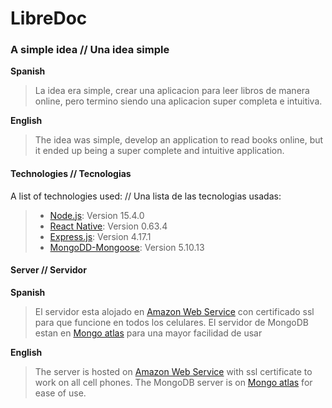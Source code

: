 # LibreDoc
### A simple idea // Una idea simple

**Spanish** 
>La idea era simple, crear una aplicacion para leer libros de manera online, pero termino siendo una aplicacion super completa e intuitiva.

**English**
>The idea was simple, develop an application to read books online, but it ended up being a super complete and intuitive application.

#### Technologies // Tecnologias 
A list of technologies used: // Una lista de las tecnologias usadas:
>* [Node.js](https://nodejs.org/): Version 15.4.0 
>* [React Native](https://reactnative.dev/): Version 0.63.4
>* [Express.js](https://expressjs.com/): Version 4.17.1
>* [MongoDD-Mongoose](https://mongoosejs.com/): Version 5.10.13

#### Server // Servidor 
**Spanish** 
>El servidor esta alojado en [Amazon Web Service](https://aws.amazon.com/es/) con certificado ssl para que funcione en todos los celulares.
>El servidor de MongoDB estan en [Mongo atlas](https://www.mongodb.com/cloud/atlas) para una mayor facilidad de usar 

**English**
>The server is hosted on [Amazon Web Service](https://aws.amazon.com/es/) with ssl certificate to work on all cell phones.
>The MongoDB server is on [Mongo atlas](https://www.mongodb.com/cloud/atlas) for ease of use.
